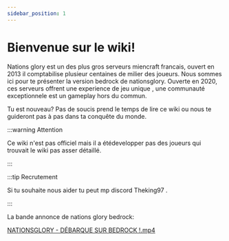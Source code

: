```yaml
---
sidebar_position: 1
---
```


# Bienvenue sur le wiki!

Nations glory est un des plus gros serveurs miencraft francais, ouvert en 2013 il comptabilise plusieur centaines de milier des joueurs. Nous sommes ici pour te présenter la version bedrock de nationsglory.
Ouverte en 2020, ces serveurs offrent une experience de jeu unique , une communauté exceptionnele est un gameplay hors du commun.

Tu est nouveau? Pas de soucis prend le temps de lire ce wiki ou nous te guideront pas à pas dans ta conquête du monde.

:::warning Attention

Ce wiki n'est pas officiel mais il a étédevelopper pas des joueurs qui trouvait le wiki pas asser détaillé. 

:::

:::tip Recrutement

Si tu souhaite nous aider tu peut mp discord Theking97 .

:::

La bande annonce de nations glory bedrock: 


[NATIONSGLORY - DÉBARQUE SUR BEDROCK !.mp4](..%2Fstatic%2Fimg%2FNATIONSGLORY%20-%20D%C9BARQUE%20SUR%20BEDROCK%20%21.mp4)
